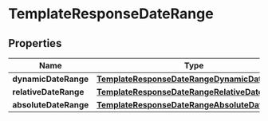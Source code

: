 

# TemplateResponseDateRange


## Properties

Name | Type | Description | Notes
------------ | ------------- | ------------- | -------------
**dynamicDateRange** | [**TemplateResponseDateRangeDynamicDateRange**](TemplateResponseDateRangeDynamicDateRange.md) |  |  [optional]
**relativeDateRange** | [**TemplateResponseDateRangeRelativeDateRange**](TemplateResponseDateRangeRelativeDateRange.md) |  |  [optional]
**absoluteDateRange** | [**TemplateResponseDateRangeAbsoluteDateRange**](TemplateResponseDateRangeAbsoluteDateRange.md) |  |  [optional]



